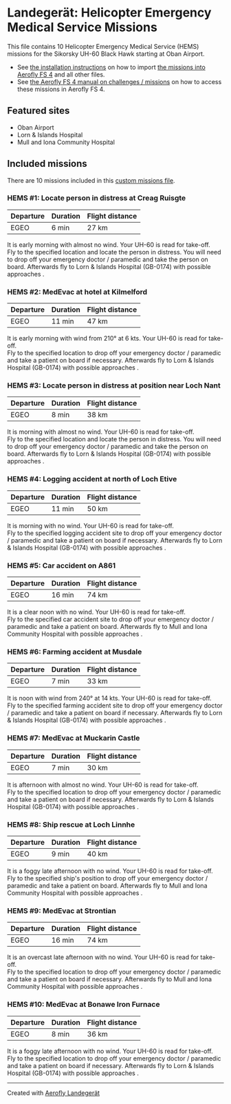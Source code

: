 # Landegerät: Helicopter Emergency Medical Service Missions

This file contains 10 Helicopter Emergency Medical Service (HEMS) missions for the Sikorsky UH-60 Black Hawk starting at Oban Airport.

- See [the installation instructions](https://fboes.github.io/aerofly-missions/docs/generic-installation.html) on how to import [the missions into Aerofly FS 4](missions/custom_missions_user.tmc) and all other files.
- See [the Aerofly FS 4 manual on challenges / missions](https://www.aerofly.com/tutorials/missions/) on how to access these missions in Aerofly FS 4.

## Featured sites

- Oban Airport
- Lorn & Islands Hospital
- Mull and Iona Community Hospital

## Included missions

There are 10 missions included in this [custom missions file](missions/custom_missions_user.tmc).

### HEMS #1: Locate person in distress at Creag Ruisgte

| Departure | Duration | Flight distance |
| --------- | -------- | --------------- |
| EGEO      | 6 min    | 27 km           |

It is early morning with almost no wind. Your UH-60 is read for take-off.  
Fly to the specified location and locate the person in distress. You will need to drop off your emergency doctor / paramedic and take the person on board. Afterwards fly to Lorn & Islands Hospital (GB-0174) with possible approaches .

### HEMS #2: MedEvac at hotel at Kilmelford

| Departure | Duration | Flight distance |
| --------- | -------- | --------------- |
| EGEO      | 11 min   | 47 km           |

It is early morning with wind from 210° at 6 kts. Your UH-60 is read for take-off.  
Fly to the specified location to drop off your emergency doctor / paramedic and take a patient on board if necessary. Afterwards fly to Lorn & Islands Hospital (GB-0174) with possible approaches .

### HEMS #3: Locate person in distress at position near Loch Nant

| Departure | Duration | Flight distance |
| --------- | -------- | --------------- |
| EGEO      | 8 min    | 38 km           |

It is morning with almost no wind. Your UH-60 is read for take-off.  
Fly to the specified location and locate the person in distress. You will need to drop off your emergency doctor / paramedic and take the person on board. Afterwards fly to Lorn & Islands Hospital (GB-0174) with possible approaches .

### HEMS #4: Logging accident at north of Loch Etive

| Departure | Duration | Flight distance |
| --------- | -------- | --------------- |
| EGEO      | 11 min   | 50 km           |

It is morning with no wind. Your UH-60 is read for take-off.  
Fly to the specified logging accident site to drop off your emergency doctor / paramedic and take a patient on board if necessary. Afterwards fly to Lorn & Islands Hospital (GB-0174) with possible approaches .

### HEMS #5: Car accident on A861

| Departure | Duration | Flight distance |
| --------- | -------- | --------------- |
| EGEO      | 16 min   | 74 km           |

It is a clear noon with no wind. Your UH-60 is read for take-off.  
Fly to the specified car accident site to drop off your emergency doctor / paramedic and take a patient on board. Afterwards fly to Mull and Iona Community Hospital with possible approaches .

### HEMS #6: Farming accident at Musdale

| Departure | Duration | Flight distance |
| --------- | -------- | --------------- |
| EGEO      | 7 min    | 33 km           |

It is noon with wind from 240° at 14 kts. Your UH-60 is read for take-off.  
Fly to the specified farming accident site to drop off your emergency doctor / paramedic and take a patient on board if necessary. Afterwards fly to Lorn & Islands Hospital (GB-0174) with possible approaches .

### HEMS #7: MedEvac at Muckarin Castle

| Departure | Duration | Flight distance |
| --------- | -------- | --------------- |
| EGEO      | 7 min    | 30 km           |

It is afternoon with almost no wind. Your UH-60 is read for take-off.  
Fly to the specified location to drop off your emergency doctor / paramedic and take a patient on board if necessary. Afterwards fly to Lorn & Islands Hospital (GB-0174) with possible approaches .

### HEMS #8: Ship rescue at Loch Linnhe

| Departure | Duration | Flight distance |
| --------- | -------- | --------------- |
| EGEO      | 9 min    | 40 km           |

It is a foggy late afternoon with no wind. Your UH-60 is read for take-off.  
Fly to the specified ship's position to drop off your emergency doctor / paramedic and take a patient on board. Afterwards fly to Mull and Iona Community Hospital with possible approaches .

### HEMS #9: MedEvac at Strontian

| Departure | Duration | Flight distance |
| --------- | -------- | --------------- |
| EGEO      | 16 min   | 74 km           |

It is an overcast late afternoon with no wind. Your UH-60 is read for take-off.  
Fly to the specified location to drop off your emergency doctor / paramedic and take a patient on board if necessary. Afterwards fly to Mull and Iona Community Hospital with possible approaches .

### HEMS #10: MedEvac at Bonawe Iron Furnace

| Departure | Duration | Flight distance |
| --------- | -------- | --------------- |
| EGEO      | 8 min    | 36 km           |

It is a foggy late afternoon with no wind. Your UH-60 is read for take-off.  
Fly to the specified location to drop off your emergency doctor / paramedic and take a patient on board if necessary. Afterwards fly to Lorn & Islands Hospital (GB-0174) with possible approaches .

---

Created with [Aerofly Landegerät](https://github.com/fboes/aerofly-patterns)
